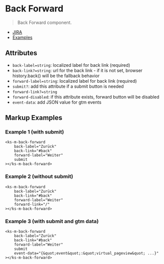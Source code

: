 # Back Forward

> Back Forward component.

- [JIRA](https://jira.migros.net/browse/MIDUWEB-733)
- [Examples](../../pages/BackForward.html)

## Attributes
- `back-label=string`: localized label for back link (required)
- `back-link?=string`: url for the back link - if it is not set, browser history.back() will be the fallback behavior
- `forward-label=string`: localized label for back link (required)
- `submit?`: add this attribute if a submit button is needed
- `forward-link?=string`
- `forward-disabled`: if this attribute exists, forward button will be disabled
- `event-data`: add JSON value for gtm events

## Markup Examples

### Example 1 (with submit)

```
<ks-m-back-forward
    back-label="Zurück"
    back-link="#back"
    forward-label="Weiter"
    submit
></ks-m-back-forward>
```

### Example 2 (without submit)

```
<ks-m-back-forward
    back-label="Zurück"
    back-link="#back"
    forward-label="Weiter"
    forward-link="/"
></ks-m-back-forward>
```

### Example 3 (with submit and gtm data)

```
<ks-m-back-forward
    back-label="Zurück"
    back-link="#back"
    forward-label="Weiter"
    submit
    event-data="{&quot;event&quot;:&quot;virtual_pageview&quot; ...}"
></ks-m-back-forward>
```
